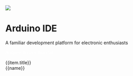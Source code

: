 <div class="container uiflow_banner">
    <div>
      <img src="https://m5stack.oss-cn-shenzhen.aliyuncs.com/image/m5-docs_homepage/home_page/arduino_home_page.webp">
    </div>
    <div style="margin-top:30px">
      <h1 class="jumbotron-heading">Arduino IDE</h1>
      <p class="lead text-muted">A familiar development platform for electronic enthusiasts</p>
      <p>
        <a href="https://www.arduino.cn/forum-152-1.html" target="view_window" class="btn btn-primary my-2" style="color:white;text-decoration:none">Arduino forum</a>
        <a class="btn btn-secondary my-2" style="color:white;text-decoration:none" onclick= page_move("tutorial")>Tutorial</a>
      </p>
    </div>
</div>


<div id='arduino_home_page'>
  <el-card class="box-card" v-for="(item,index) in list" :key="index" style="margin-bottom:20px">
    <div slot="header" class="clearfix">
      <span>{{item.title}}</span>
      <i class="el-icon-s-management" style="float: right;"></i>
    </div>
    <div v-for="(href,name) in item.item" :key="name" style="margin: 0px 10px 10px 0px ;display:inline-block;">
      <a :href='href'><el-tag>{{name}}</el-tag></a>
    </div>
  </el-card>
</div>


<script>

const quickstart = {
  'title':"Quick Start",
  'item':{
    'BASIC / M5GO / FIRE / FACES':'#/en/arduino/arduino_development',
    'M5StickC':'#/en/arduino/arduino_development',
    'M5StickC PLUS':'#/en/arduino/arduino_development',
    'M5Stick':'#/en/arduino/arduino_development',
    'ATOM Lite / Matrix':'#/en/arduino/arduino_development',
    'M5Core2':'#/en/arduino/arduino_core2_development',
  }
};

const m5core_api = {
  'title':"M5Core API",
  'item':{
    'System':'#/en/api/system',
    'Speaker':'#/en/api/speaker',
    'LCD':'#/en/api/lcd',
    'Button':'#/en/api/button',
    'IMU Sensor(MPU9250)':'#/en/api/mpu9250',
    'Button':'#/en/api/button',
    'TF Card':'#/en/api/tf',
    'Power':'#/en/api/power',
    'I/O':'#/en/api/gpio',
    'I2C':'#/en/api/commutil',
    'WIFI':'#/en/api/wifi',
    'Timer':'#/en/api/ticker',
  }
};

const m5stickc_api = {
  'title':"M5StickC API",
  'item':{
    'System':'#/en/api/system_m5stickc',
    'AXP192':'#/en/api/axp192_m5stickc',
    'TFT-SCREEN':'#/en/api/lcd_m5stickc',
    'IMU':'#/en/api/imu',
    'RTC':'#/en/api/rtc',
    'PWM':'#/en/api/pwm',
  }
};

const m5core2_api = {
  'title':"M5Core2 API",
  'item':{
    'AXP192':'#/en/api/axp192_core2',
    'TFT-SCREEN':'#/en/api/lcd',
    'TOUCH':'#/en/api/touch',
  }
};


var arduino_home_page = new Vue({
    el:'#arduino_home_page',
    data() {
      return {
        list: {
            quickstart: quickstart,
            m5core_api: m5core_api,
            m5stickc_api: m5stickc_api,
            m5core2_api: m5core2_api,
          }
      };
    }
})
</script>